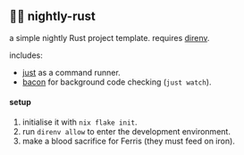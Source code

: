## 🌙🦀 nightly-rust
a simple nightly Rust project template.
requires [direnv](https://github.com/direnv/direnv).

includes:
- [just](https://github.com/casey/just) as a command runner.
- [bacon](https://github.com/Canop/bacon) for background code checking (`just watch`).

#### setup
1. initialise it with `nix flake init`.
2. run `direnv allow` to enter the development environment.
3. make a blood sacrifice for Ferris (they must feed on iron).
